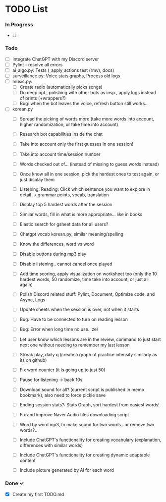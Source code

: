 # TODO List

### In Progress

- [ ]

### Todo

- [ ] Integrate ChatGPT with my Discord server
- [ ] Pylint - resolve all errors
- [ ] ai_algo.py: Tests (_apply_actions test (rmv), docs)
- [ ] surveillance.py: Voice stats graphs, Process old logs
- [ ] music.py: 
  - [ ] Create radio (automatically picks songs)
  - [ ] Do deep opt., polishing with other bots as insp., apply logs instead of prints (+wrappers?)
  - [ ] Bug: when the bot leaves the voice, refresh button still works..

- [ ] korean.py
  - [ ] Spread the picking of words more (take more words into account, higher randomization, or take time into account)
  - [ ] Research bot capabilities inside the chat
  - [ ] Take into account only the first guesses in one session!
  - [ ] Take into account time/session number
  - [ ] Words checked out of... (instead of missing to guess words instead)
  - [ ] Once know all in one session, pick the hardest ones to test again, or just display them
  - [ ] Listening, Reading: Click which sentence you want to explore in detail -> grammar points, vocab, translation
  - [ ] Display top 5 hardest words after the session
  - [ ] Similar words, fill in what is more appropriate... like in books
  - [ ] Elastic search for gsheet data for all users?
  - [ ] Chatgpt vocab korean.py, similar meaning/spelling
  - [ ] Know the differences, word vs word
  - [ ] Disable buttons during mp3 play
  - [ ] Disable listening.. cannot cancel once played
  - [ ] Add time scoring, apply visualization on worksheet too (only the 10 hardest words, 50 randomize, time take into account, or just all again)
  - [ ] Polish Discord related stuff: Pylint, Document, Optimize code, and Async, Logs
  - [ ] Update sheets when the session is over, not when it starts
  - [ ] Bug: Have to be connected to turn on reading lesson
  - [ ] Bug: Error when long time no use.. zel
  - [ ] Let user know which lessons are in the review, command to just start next one without needing to remember my last lesson
  - [ ] Streak play, daily q (create a graph of practice intensity similarly as its on github)
  - [ ] Fix word counter (it is going up to just 50)
  - [ ] Pause for listening -> back 10s

  - [ ] Download sound for all? (current script is published in memo bookmark), also need to force pickle save
  - [ ] Ending session stats?: Stats Graph, sort hardest from easiest words!
  - [ ] Fix and improve Naver Audio files downloading script
  - [ ] Word by word mp3, to make sound for two words.. or remove two words?..
  - [ ] Include ChatGPT's functionality for creating vocabulary (explanation, differences with similar words)
  - [ ] Include ChatGPT's functionality for creating dynamic adaptable content
  - [ ] Include picture generated by AI for each word

### Done ✓

- [x] Create my first TODO.md  
